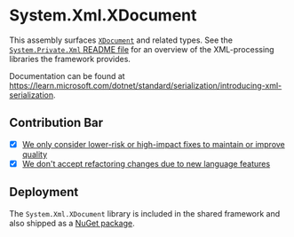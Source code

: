 # System.Xml.XDocument
This assembly surfaces [`XDocument`](https://learn.microsoft.com/dotnet/api/system.xml.linq.xdocument) and related types. See the [`System.Private.Xml` README file](../System.Private.Xml/README.md) for an overview of the XML-processing libraries the framework provides.

Documentation can be found at https://learn.microsoft.com/dotnet/standard/serialization/introducing-xml-serialization.

## Contribution Bar
- [x] [We only consider lower-risk or high-impact fixes to maintain or improve quality](../../libraries/README.md#primary-bar)
- [x] [We don't accept refactoring changes due to new language features](../../libraries/README.md#secondary-bars)

## Deployment
The `System.Xml.XDocument` library is included in the shared framework and also shipped as a [NuGet package](https://www.nuget.org/packages/System.Xml.XDocument).